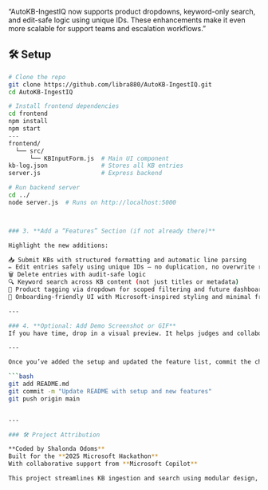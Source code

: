 “AutoKB-IngestIQ now supports product dropdowns, keyword-only search, and edit-safe logic using unique IDs. These enhancements make it even more scalable for support teams and escalation workflows.”

## 🛠️ Setup

```bash
# Clone the repo
git clone https://github.com/libra880/AutoKB-IngestIQ.git
cd AutoKB-IngestIQ

# Install frontend dependencies
cd frontend
npm install
npm start
---
frontend/
  └── src/
      └── KBInputForm.js  # Main UI component
kb-log.json               # Stores all KB entries
server.js                 # Express backend

# Run backend server
cd ../
node server.js  # Runs on http://localhost:5000



### 3. **Add a “Features” Section (if not already there)**

Highlight the new additions:

📥 Submit KBs with structured formatting and automatic line parsing
✏️ Edit entries safely using unique IDs — no duplication, no overwrite risk
🗑️ Delete entries with audit-safe logic
🔍 Keyword search across KB content (not just titles or metadata)
📘 Product tagging via dropdown for scoped filtering and future dashboarding
🧠 Onboarding-friendly UI with Microsoft-inspired styling and minimal friction

---

### 4. **Optional: Add Demo Screenshot or GIF**
If you have time, drop in a visual preview. It helps judges and collaborators instantly grasp what you’ve built.

---

Once you’ve added the setup and updated the feature list, commit the changes:

```bash
git add README.md
git commit -m "Update README with setup and new features"
git push origin main


---

### 🛠️ Project Attribution

**Coded by Shalonda Odoms**  
Built for the **2025 Microsoft Hackathon**  
With collaborative support from **Microsoft Copilot**

This project streamlines KB ingestion and search using modular design, forensic logic, and audit-safe workflows. 
